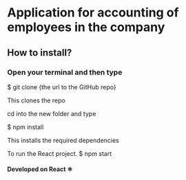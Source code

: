 # Application for accounting of employees in the company
## How to install?
### Open your terminal and then type

$ git clone {the url to the GitHub repo}

This clones the repo

cd into the new folder and type

$ npm install

This installs the required dependencies

To run the React project.
$ npm start

#### Developed on React ⚛️
